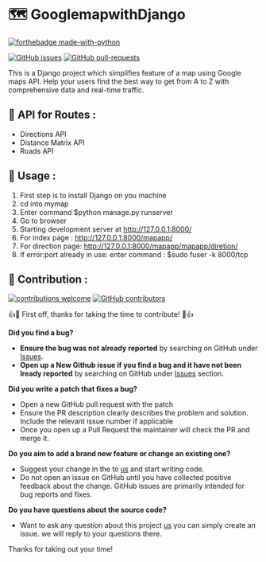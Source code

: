 # :world_map: GooglemapwithDjango 
[![forthebadge made-with-python](http://ForTheBadge.com/images/badges/made-with-python.svg)](https://www.python.org/)

[![GitHub issues](https://img.shields.io/github/issues/Shraddhasaini/GooglemapwithDjango.svg)](https://github.com/Shraddhasaini/GooglemapwithDjango/)
[![GitHub pull-requests](https://img.shields.io/github/issues-pr/Shraddhasaini/GooglemapwithDjango.svg)](https://github.com/Shraddhasaini/GooglemapwithDjango/)


This is a Django project which simplifies feature of a map using Google maps API.
Help your users find the best way to get from A to Z with comprehensive data and real-time traffic.

## :rainbow: API for Routes :

* Directions API
* Distance Matrix API
* Roads API

## :rocket: Usage :

1. First step is to install Django on you machine
2. cd into mymap
3. Enter command $python manage.py runserver
4. Go to browser
5. Starting development server at http://127.0.0.1:8000/
6. For index page : http://127.0.0.1:8000/mapapp/
7. For direction page: http://127.0.0.1:8000/mapapp/mapapp/diretion/
8. If error:port already in use: enter command : $sudo fuser -k 8000/tcp

## :palm_tree: Contribution : 
[![contributions welcome](https://img.shields.io/badge/contributions-welcome-brightgreen.svg?style=flat)](https://github.com/Shraddhasaini/GooglemapwithDjango/)
[![GitHub contributors](https://img.shields.io/github/contributors/Shraddhasaini/GooglemapwithDjango.svg)](https://github.com/Shraddhasaini/GooglemapwithDjango/)

:+1::tada: First off, thanks for taking the time to contribute! :tada::+1:


**Did you find a bug?**

* **Ensure the bug was not already reported** by searching on GitHub under [Issues](https://github.com/Shraddhasaini/GooglemapwithDjango/).
* **Open up a New Github issue if you find a bug and it have not been lready reported** by searching on GitHub under [Issues](https://github.com/Shraddhasaini/GooglemapwithDjango/) section.

**Did you write a patch that fixes a bug?**

* Open a new GitHub pull request with the patch
* Ensure the PR description clearly describes the problem and solution. Include the relevant issue number if applicable
* Once you open up a Pull Request the maintainer will check the PR and merge it.

**Do you aim to add a brand new feature or change an existing one?**

* Suggest your change in the to [us](https://github.com/Shraddhasaini/GooglemapwithDjango/) and start writing code.
* Do not open an issue on GitHub until you have collected positive feedback about the change. GitHub issues are primarily intended for bug reports and fixes.

**Do you have questions about the source code?**

* Want to ask any question about this project [us](https://github.com/Shraddhasaini/GooglemapwithDjango/) you can simply create an issue. we will reply to your questions there.

Thanks for taking out your time!


